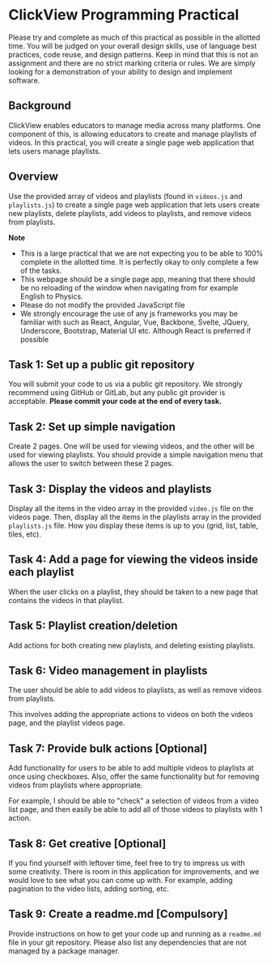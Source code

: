 # ClickView Programming Practical

Please try and complete as much of this practical as possible in the allotted time. You will be judged on your overall design skills, use of language best practices, code reuse, and design patterns. Keep in mind that this is not an assignment and there are no strict marking criteria or rules. We are simply looking for a demonstration of your ability to design and implement software.

## Background

ClickView enables educators to manage media across many platforms. One component of this, is allowing educators to create and manage playlists of videos. In this practical, you will create a single page web application that lets users manage playlists.

## Overview

Use the provided array of videos and playlists (found in `videos.js` and `playlists.js`) to create a single page web application that lets users create new playlists, delete playlists, add videos to playlists, and remove videos from playlists.

**Note**

- This is a large practical that we are not expecting you to be able to 100% complete in the allotted time. It is perfectly okay to only complete a few of the tasks.
- This webpage should be a single page app, meaning that there should be no reloading of the window when navigating from for example English to Physics.
- Please do not modify the provided JavaScript file
- We strongly encourage the use of any js frameworks you may be familiar with such as React, Angular, Vue, Backbone, Svelte, JQuery, Underscore, Bootstrap, Material UI etc. Although React is preferred if possible

## Task 1: Set up a public git repository

You will submit your code to us via a public git repository. We strongly recommend using GitHub or GitLab, but any public git provider is acceptable. **Please commit your code at the end of every task.**

## Task 2: Set up simple navigation

Create 2 pages. One will be used for viewing videos, and the other will be used for viewing playlists. You should provide a simple navigation menu that allows the user to switch between these 2 pages.

## Task 3: Display the videos and playlists

Display all the items in the video array in the provided `video.js` file on the videos page. Then, display all the items in the playlists array in the provided `playlists.js` file. How you display these items is up to you (grid, list, table, tiles, etc).

## Task 4: Add a page for viewing the videos inside each playlist

When the user clicks on a playlist, they should be taken to a new page that contains the videos in that playlist.

## Task 5: Playlist creation/deletion

Add actions for both creating new playlists, and deleting existing playlists.

## Task 6: Video management in playlists

The user should be able to add videos to playlists, as well as remove videos from playlists.

This involves adding the appropriate actions to videos on both the videos page, and the playlist videos page.

## Task 7: Provide bulk actions [Optional]

Add functionality for users to be able to add multiple videos to playlists at once using checkboxes. Also, offer the same functionality but for removing videos from playlists where appropriate.

For example, I should be able to "check" a selection of videos from a video list page, and then easily be able to add all of those videos to playlists with 1 action.

## Task 8: Get creative [Optional]

If you find yourself with leftover time, feel free to try to impress us with some creativity. There is room in this application for improvements, and we would love to see what you can come up with. For example, adding pagination to the video lists, adding sorting, etc.

## Task 9: Create a readme.md [Compulsory]

Provide instructions on how to get your code up and running as a `readme.md` file in your git repository. Please also list any dependencies that are not managed by a package manager.